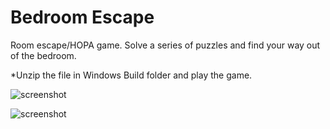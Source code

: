# Bedroom Escape

Room escape/HOPA game. Solve a series of puzzles and find your way out of the bedroom.

*Unzip the file in Windows Build folder and play the game.


![screenshot](https://imgur.com/fkH0Vvf.png)

![screenshot](https://imgur.com/78jfbgI.png)
